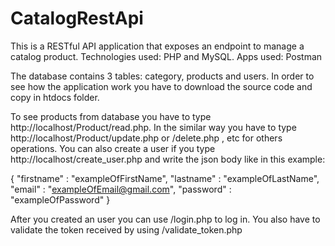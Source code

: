 # CatalogRestApi
This is a RESTful API application that exposes an endpoint to manage a catalog product. 
Technologies used: PHP and MySQL.
Apps used: Postman

The database contains 3 tables: category, products and users. 
In order to see how the application work you have to download the source code and copy in htdocs folder. 

To see products from database you have to type http://localhost/Product/read.php.
In the similar way you have to type http://localhost/Product/update.php or /delete.php , etc for others operations.
You can also create a user if you type http://localhost/create_user.php and write the json body like in this example: 

{
 "firstname" : "exampleOfFirstName",
 "lastname" : "exampleOfLastName",
 "email" : "exampleOfEmail@gmail.com",
 "password" : "exampleOfPassword"
}


After you created an user you can use /login.php to log in. You also have to validate the token received by using /validate_token.php
